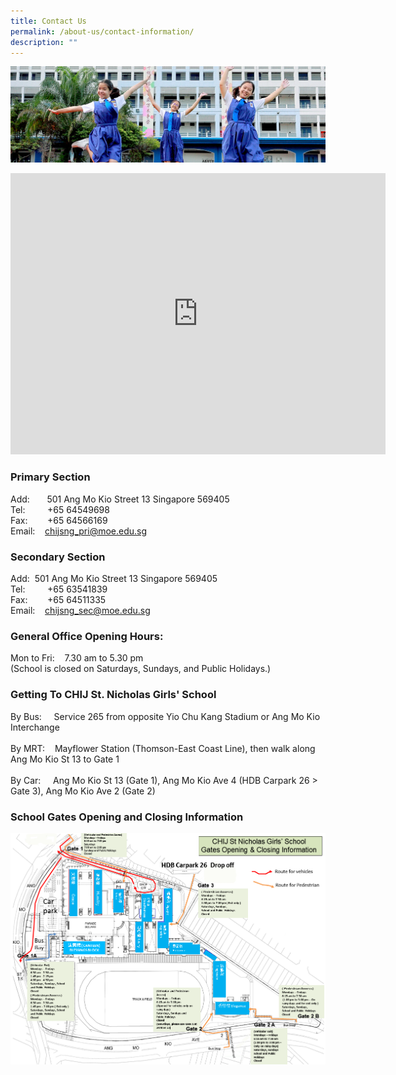 ```yaml
---
title: Contact Us
permalink: /about-us/contact-information/
description: ""
---
```

![](/images/01%20Banner%20Photos/subpage%2003%20connect%20with%20us.jpg)

<iframe loading="lazy" allowfullscreen="" style="border:0;" height="450" width="600" src="https://www.google.com/maps/embed?pb=!1m18!1m12!1m3!1d3988.6711422958197!2d103.8319655147541!3d1.3740004989979087!2m3!1f0!2f0!3f0!3m2!1i1024!2i768!4f13.1!3m3!1m2!1s0x31da173493e19ee5%3A0xc5c2d67bdf2a73c4!2sCHIJ%20St%20Nicholas%20Girls'%20School!5e0!3m2!1sen!2ssg!4v1671520213267!5m2!1sen!2ssg"></iframe>

### Primary Section
Add:       501 Ang Mo Kio Street 13 Singapore 569405 <br>
Tel:         +65 64549698 <br>
Fax:        +65 64566169 <br>
Email:    [chijsng\_pri@moe.edu.sg](mailto:chijsng_pri@moe.edu.sg)


### Secondary Section

Add:  501 Ang Mo Kio Street 13 Singapore 569405 <br>
Tel:         +65 63541839 <br>
Fax:        +65 64511335 <br>
Email:    [chijsng\_sec@moe.edu.sg](mailto:chijsng_sec@moe.edu.sg)

### General Office Opening Hours:

Mon to Fri:    7.30 am to 5.30 pm   <br>
(School is closed on Saturdays, Sundays, and Public Holidays.)

### Getting To CHIJ St. Nicholas Girls' School

By Bus:     Service 265 from opposite Yio Chu Kang Stadium or Ang Mo Kio Interchange  <br><br>
By MRT:    Mayflower Station (Thomson-East Coast Line), then walk along Ang Mo Kio St 13 to Gate 1 <br><br>
By Car:     Ang Mo Kio St 13 (Gate 1), Ang Mo Kio Ave 4 (HDB Carpark 26 > Gate 3), Ang Mo Kio Ave 2 (Gate 2)

### School Gates Opening and Closing Information

![](/images/Gates%20Opening%20&%20Closing%20Info.png)